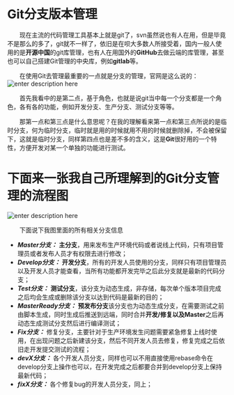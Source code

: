 # Git分支版本管理


&emsp;&emsp;现在主流的代码管理工具基本上就是git了，svn虽然说也有人在用，但是毕竟不是那么的多了，git就不一样了，依旧是在呗大多数人所接受着，国内一般人使用的是**开源中国**的git库管理，也有人在用国外的**GitHub**去做云端的库管理，甚至也可以自己搭建Git管理的中央库，例如**gitlab**等。

&emsp;&emsp;在使用Git去管理最重要的一点就是分支的管理，官网是这么说的：
![enter description here](http://blogpic.momentsoflife.work/1579423612163.png)

&emsp;&emsp;首先我看中的是第二点，基于角色，也就是说git当中每一个分支都是一个角色，各有各的功能，例如开发分支、生产分支、测试分支等等。

&emsp;&emsp;那第一点和第三点是什么意思呢？在我的理解看来第一点和第三点所说的是临时分支，何为临时分支，临时就是用的时候就用不用的时候就删除掉，不会被保留下，这就是临时分支，同样第四点也是差不多的含义，这是**Git**很好用的一个特性，方便开发对某一个单独的功能进行测试。


# 下面来一张我自己所理解到的Git分支管理的流程图


![enter description here](http://blogpic.momentsoflife.work/git分支管理.png)

&emsp;&emsp;下面说下我图里面的所有相关分支信息 

 - ***Master分支：*** **主分支**，用来发布生产环境代码或者说线上代码，只有项目管理员或者发布人员才有权限去进行修改；
 - ***Develop分支：*** **开发分支**，所有的开发人员使用的分支，同样只有项目管理员以及开发人员才能查看，当所有功能都开发完毕之后此分支就是最新的代码分支；
 - ***Test分支：*** **测试分支**，该分支为动态生成，非存储，每次单个版本项目完成之后均会生成或删除该分支以达到代码是最新的目的；
 - ***MasterReady分支：*** **预发布分支**该分支也为动态生成分支，在需要测试之前由脚本生成，同时生成后推送到远端，同时合并**开发/修复以及Master**之后再动态生成测试分支然后进行编译测试；
 - ***Fix分支：*** 修复分支，主要针对于生产环境发生问题需要紧急修复上线时使用，在出现问题之后新建该分支，然后不同开发人员去修复，修复完成之后依旧走开发提交测试的流程；
 - ***devX分支：*** 各个开发人员分支，同样也可以不用直接使用rebase命令在develop分支上操作也可以，在开发完成之后都要合并到develop分支上保持最新代码；
 - ***fixX分支：*** 各个修复bug的开发人员分支，同上；































